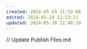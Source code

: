 ```yaml
---
created: 2024-05-24 11:53:08
edited: 2024-05-24 11:53:21
updated: 2024-05-30 12:48:10
---
```

// Update Publish Files.md

